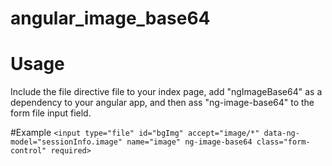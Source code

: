 # angular_image_base64

# Usage

Include the file directive file to your index page, add "ngImageBase64" as a dependency to your angular app, and then ass "ng-image-base64" to the form file input field.




#Example
`<input type="file" id="bgImg" accept="image/*" data-ng-model="sessionInfo.image" name="image" ng-image-base64 class="form-control" required>`

